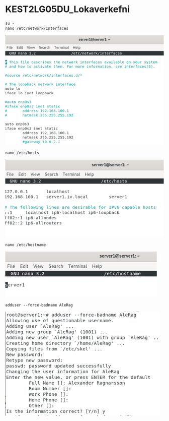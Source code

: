 # KEST2LG05DU_Lokaverkefni
```
su -
nano /etc/network/interfaces
```
![interfaces](https://github.com/Douchebag/KEST2LG05DU_Lokaverkefni/blob/master/myndir/interfaces.PNG?raw=true)

```
nano /etc/hosts
```
![hosts](https://github.com/Douchebag/KEST2LG05DU_Lokaverkefni/blob/master/myndir/hosts.PNG?raw=true)

```
nano /etc/hostname
```
![hostname](https://github.com/Douchebag/KEST2LG05DU_Lokaverkefni/blob/master/myndir/hostname.PNG?raw=true)

```
adduser --force-badname AleRag
```
![adduser](https://github.com/Douchebag/KEST2LG05DU_Lokaverkefni/blob/master/myndir/adduser.PNG?raw=true)
